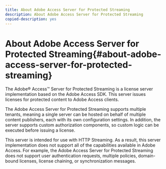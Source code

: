 ```yaml
---
title: About Adobe Access Server for Protected Streaming
description: About Adobe Access Server for Protected Streaming
copied-description: yes
---
```


# About Adobe Access Server for Protected Streaming{#about-adobe-access-server-for-protected-streaming}

The Adobe® Access™ Server for Protected Streaming is a license server implementation based on the Adobe Access SDK. This server issues licenses for protected content to Adobe Access clients.

The Adobe Access Server for Protected Streaming supports multiple tenants, meaning a single server can be hosted on behalf of multiple content publishers, each with its own configuration settings. In addition, the server supports custom authorization components, so custom logic can be executed before issuing a license.

This server is intended for use with HTTP Streaming. As a result, this server implementation does not support all of the capabilities available in Adobe Access. For example, the Adobe Access Server for Protected Streaming does not support user authentication requests, multiple policies, domain-bound licenses, license chaining, or synchronization messages.

